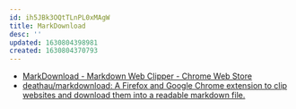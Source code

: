 ```yaml
---
id: ih5JBk3OQtTLnPL0xMAgW
title: MarkDownload
desc: ''
updated: 1630804398981
created: 1630804370793
---
```


* [MarkDownload - Markdown Web Clipper - Chrome Web Store](https://chrome.google.com/webstore/detail/markdownload-markdown-web/pcmpcfapbekmbjjkdalcgopdkipoggdi/related)
* [deathau/markdownload: A Firefox and Google Chrome extension to clip websites and download them into a readable markdown file.](https://github.com/deathau/markdownload)
